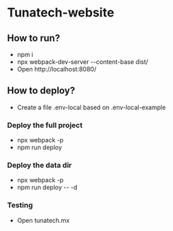 # Tunatech-website

## How to run?

- npm i
- npx webpack-dev-server --content-base dist/
- Open http://localhost:8080/

## How to deploy?
- Create a file .env-local based on .env-local-example

### Deploy the full project
- npx webpack -p
- npm run deploy

### Deploy the data dir
- npx webpack -p
- npm run deploy -- -d

### Testing
- Open tunatech.mx